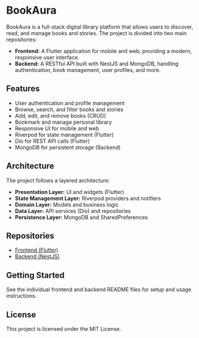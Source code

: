 # BookAura

BookAura is a full-stack digital library platform that allows users to discover, read, and manage books and stories. The project is divided into two main repositories:

- **Frontend:** A Flutter application for mobile and web, providing a modern, responsive user interface.
- **Backend:** A RESTful API built with NestJS and MongoDB, handling authentication, book management, user profiles, and more.

## Features

- User authentication and profile management
- Browse, search, and filter books and stories
- Add, edit, and remove books (CRUD)
- Bookmark and manage personal library
- Responsive UI for mobile and web
- Riverpod for state management (Flutter)
- Dio for REST API calls (Flutter)
- MongoDB for persistent storage (Backend)

## Architecture

The project follows a layered architecture:

- **Presentation Layer:** UI and widgets (Flutter)
- **State Management Layer:** Riverpod providers and notifiers
- **Domain Layer:** Models and business logic
- **Data Layer:** API services (Dio) and repositories
- **Persistence Layer:** MongoDB and SharedPreferences

## Repositories

- [Frontend (Flutter)]([https://github.com/your-org/bookaura-frontend](https://github.com/Antiguen/Book_Awra_2024_25_FlutterApp/tree/main/bookaura))
- [Backend (NestJS)](https://github.com/your-org/bookaura-backend)

## Getting Started

See the individual frontend and backend README files for setup and usage instructions.

## License

This project is licensed under the MIT License.
